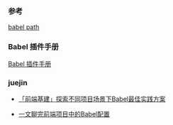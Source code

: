 
### 参考
[babel path](https://blog.csdn.net/weixin_44327634/article/details/129198966?utm_medium=distribute.pc_feed_404.none-task-blog-2~default~BlogCommendFromBaidu~Rate-1-129198966-blog-null.262^v1^pc_404_mixedpudn&depth_1-utm_source=distribute.pc_feed_404.none-task-blog-2~default~BlogCommendFromBaidu~Rate-1-129198966-blog-null.262^v1^pc_404_mixedpud)


### Babel 插件手册
[Babel 插件手册](https://github.com/jamiebuilds/babel-handbook/blob/master/translations/zh-Hans/plugin-handbook.md#toc-lexical-analysis)


### juejin

- [「前端基建」探索不同项目场景下Babel最佳实践方案](https://juejin.cn/post/7051355444341637128#heading-19)


- [一文聊完前端项目中的Babel配置](https://juejin.cn/post/7151653067593613320#heading-6)